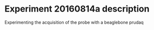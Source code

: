 # Experiment 20160814a description

Experimenting the acquisition of the probe with a beaglebone prudaq


